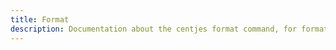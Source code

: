 ```yaml
---
title: Format
description: Documentation about the centjes format command, for formatting .cent files.
---
```

